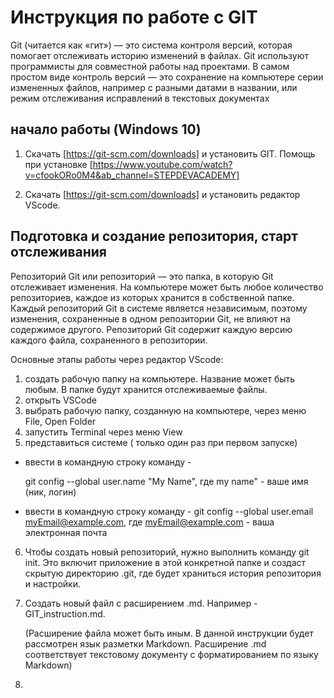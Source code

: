 # Инструкция по работе с GIT

Git (читается как «гит») — это система контроля версий, которая помогает отслеживать историю изменений в файлах. Git используют программисты для совместной работы над проектами. В самом простом виде контроль версий — это сохранение на компьютере серии измененных файлов, например с разными датами в названии, или режим отслеживания исправлений в текстовых документах

## начало работы (Windows 10)

1. Скачать [https://git-scm.com/downloads] и установить GIT. Помощь при установке [https://www.youtube.com/watch?v=cfookORo0M4&ab_channel=STEPDEVACADEMY]

2. Скачать [https://git-scm.com/downloads] и установить редактор VScode.

## Подготовка и создание репозитория, старт отслеживания

Репозиторий Git или репозиторий — это папка, в которую Git отслеживает изменения. На компьютере может быть любое количество репозиториев, каждое из которых хранится в собственной папке. Каждый репозиторий Git в системе является независимым, поэтому изменения, сохраненные в одном репозитории Git, не влияют на содержимое другого. Репозиторий Git содержит каждую версию каждого файла, сохраненного в репозитории.

Основные этапы работы через редактор VScode:
1. создать рабочую папку на компьютере. Название может быть любым. В папке будут хранится отслеживаемые файлы.
2. открыть VSCode
3. выбрать рабочую папку, созданную на компьютере, через меню File, Open Folder
4. запустить Terminal через меню View 
5. представиться системе ( только один раз при первом запуске)

* ввести в командную строку  команду -

    git config --global user.name "My Name", где my name" - ваше имя (ник, логин)

* ввести в командную строку команду -
    git config --global user.email myEmail@example.com, где myEmail@example.com - ваша электронная почта


6. Чтобы создать новый репозиторий, нужно выполнить команду git init. Это включит приложение в этой конкретной папке и создаст скрытую директорию .git, где будет храниться история репозитория и настройки.

7. Создать новый файл с расширением .md. Например - GIT_instruction.md. 

    (Расширение файла может быть иным. В данной инструкции будет рассмотрен язык разметки Markdown. Расширение .md соответствует текстовому документу с форматированием по языку Markdown)


8. 
